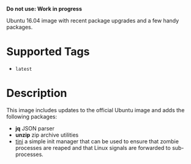 **Do not use: Work in progress**

Ubuntu 16.04 image with recent package upgrades and a few handy packages.

# Supported Tags

* `latest`

# Description

This image includes updates to the official Ubuntu image and adds the following packages:

* **jq** JSON parser
* **unzip** zip archive utilities
* [tini](https://github.com/krallin/tini) a simple init manager that can be used to ensure that zombie processes are reaped and that Linux signals are forwarded to sub-processes.
